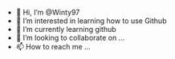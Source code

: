 - 👋 Hi, I’m @Winty97
- 👀 I’m interested in learning how to use Github
- 🌱 I’m currently learning github
- 💞️ I’m looking to collaborate on ...
- 📫 How to reach me ...

<!---
Winty97/Winty97 is a ✨ special ✨ repository because its `README.md` (this file) appears on your GitHub profile.
You can click the Preview link to take a look at your changes.
--->

